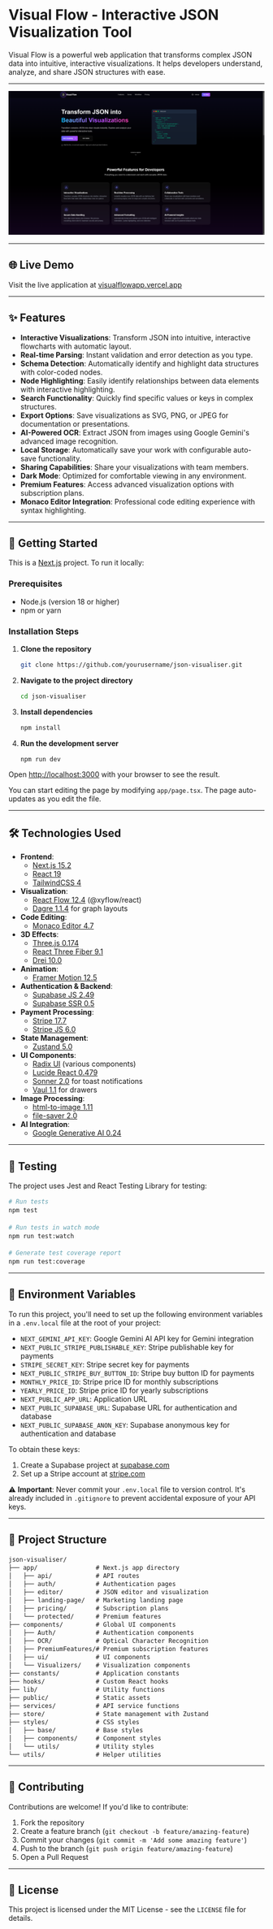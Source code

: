 # Visual Flow - Interactive JSON Visualization Tool

Visual Flow is a powerful web application that transforms complex JSON data into intuitive, interactive visualizations. It helps developers understand, analyze, and share JSON structures with ease.

---

![Visual Flow Preview](public/visual-flow-preview.png)

---

## 🌐 Live Demo

Visit the live application at [visualflowapp.vercel.app](https://visualflowapp.vercel.app)

---

## ✨ Features

- **Interactive Visualizations**: Transform JSON into intuitive, interactive flowcharts with automatic layout.
- **Real-time Parsing**: Instant validation and error detection as you type.
- **Schema Detection**: Automatically identify and highlight data structures with color-coded nodes.
- **Node Highlighting**: Easily identify relationships between data elements with interactive highlighting.
- **Search Functionality**: Quickly find specific values or keys in complex structures.
- **Export Options**: Save visualizations as SVG, PNG, or JPEG for documentation or presentations.
- **AI-Powered OCR**: Extract JSON from images using Google Gemini's advanced image recognition.
- **Local Storage**: Automatically save your work with configurable auto-save functionality.
- **Sharing Capabilities**: Share your visualizations with team members.
- **Dark Mode**: Optimized for comfortable viewing in any environment.
- **Premium Features**: Access advanced visualization options with subscription plans.
- **Monaco Editor Integration**: Professional code editing experience with syntax highlighting.

---

## 🚀 Getting Started

This is a [Next.js](https://nextjs.org) project. To run it locally:

### Prerequisites

- Node.js (version 18 or higher)
- npm or yarn

### Installation Steps

1.  **Clone the repository**

    ```bash
    git clone https://github.com/yourusername/json-visualiser.git
    ```

2.  **Navigate to the project directory**

    ```bash
    cd json-visualiser
    ```

3.  **Install dependencies**

    ```bash
    npm install
    ```

4.  **Run the development server**

    ```bash
    npm run dev
    ```

Open [http://localhost:3000](http://localhost:3000) with your browser to see the result.

You can start editing the page by modifying `app/page.tsx`. The page auto-updates as you edit the file.

---

## 🛠️ Technologies Used

- **Frontend**:
  - [Next.js 15.2](https://nextjs.org)
  - [React 19](https://reactjs.org)
  - [TailwindCSS 4](https://tailwindcss.com)
- **Visualization**:
  - [React Flow 12.4](https://reactflow.dev) (@xyflow/react)
  - [Dagre 1.1.4](https://github.com/dagrejs/dagre) for graph layouts
- **Code Editing**:
  - [Monaco Editor 4.7](https://microsoft.github.io/monaco-editor/)
- **3D Effects**:
  - [Three.js 0.174](https://threejs.org)
  - [React Three Fiber 9.1](https://docs.pmnd.rs/react-three-fiber)
  - [Drei 10.0](https://github.com/pmndrs/drei)
- **Animation**:
  - [Framer Motion 12.5](https://www.framer.com/motion/)
- **Authentication & Backend**:
  - [Supabase JS 2.49](https://supabase.com)
  - [Supabase SSR 0.5](https://supabase.com)
- **Payment Processing**:
  - [Stripe 17.7](https://stripe.com)
  - [Stripe JS 6.0](https://stripe.com)
- **State Management**:
  - [Zustand 5.0](https://github.com/pmndrs/zustand)
- **UI Components**:
  - [Radix UI](https://www.radix-ui.com/) (various components)
  - [Lucide React 0.479](https://lucide.dev)
  - [Sonner 2.0](https://sonner.emilkowal.ski/) for toast notifications
  - [Vaul 1.1](https://vaul.emilkowal.ski/) for drawers
- **Image Processing**:
  - [html-to-image 1.11](https://github.com/bubkoo/html-to-image)
  - [file-saver 2.0](https://github.com/eligrey/FileSaver.js)
- **AI Integration**:
  - [Google Generative AI 0.24](https://ai.google.dev/)

---

## 🧪 Testing

The project uses Jest and React Testing Library for testing:

```bash
# Run tests
npm test

# Run tests in watch mode
npm run test:watch

# Generate test coverage report
npm run test:coverage
```

---

## 🔐 Environment Variables

To run this project, you'll need to set up the following environment variables in a `.env.local` file at the root of your project:

- `NEXT_GEMINI_API_KEY`: Google Gemini AI API key for Gemini integration
- `NEXT_PUBLIC_STRIPE_PUBLISHABLE_KEY`: Stripe publishable key for payments
- `STRIPE_SECRET_KEY`: Stripe secret key for payments
- `NEXT_PUBLIC_STRIPE_BUY_BUTTON_ID`: Stripe buy button ID for payments
- `MONTHLY_PRICE_ID`: Stripe price ID for monthly subscriptions
- `YEARLY_PRICE_ID`: Stripe price ID for yearly subscriptions
- `NEXT_PUBLIC_APP_URL`: Application URL
- `NEXT_PUBLIC_SUPABASE_URL`: Supabase URL for authentication and database
- `NEXT_PUBLIC_SUPABASE_ANON_KEY`: Supabase anonymous key for authentication and database

To obtain these keys:

1.  Create a Supabase project at [supabase.com](https://supabase.com)
2.  Set up a Stripe account at [stripe.com](https://stripe.com)

⚠️ **Important**: Never commit your `.env.local` file to version control. It's already included in `.gitignore` to prevent accidental exposure of your API keys.

---

## 📁 Project Structure

```
json-visualiser/
├── app/                # Next.js app directory
│   ├── api/            # API routes
│   ├── auth/           # Authentication pages
│   ├── editor/         # JSON editor and visualization
│   ├── landing-page/   # Marketing landing page
│   ├── pricing/        # Subscription plans
│   └── protected/      # Premium features
├── components/         # Global UI components
│   ├── Auth/           # Authentication components
│   ├── OCR/            # Optical Character Recognition
│   ├── PremiumFeatures/# Premium subscription features
│   ├── ui/             # UI components
│   └── Visualizers/    # Visualization components
├── constants/          # Application constants
├── hooks/              # Custom React hooks
├── lib/                # Utility functions
├── public/             # Static assets
├── services/           # API service functions
├── store/              # State management with Zustand
├── styles/             # CSS styles
│   ├── base/           # Base styles
│   ├── components/     # Component styles
│   └── utils/          # Utility styles
└── utils/              # Helper utilities
```

---

## 🤝 Contributing

Contributions are welcome! If you'd like to contribute:

1.  Fork the repository
2.  Create a feature branch (`git checkout -b feature/amazing-feature`)
3.  Commit your changes (`git commit -m 'Add some amazing feature'`)
4.  Push to the branch (`git push origin feature/amazing-feature`)
5.  Open a Pull Request

---

## 📝 License

This project is licensed under the MIT License - see the `LICENSE` file for details.
